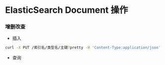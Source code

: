 # ElasticSearch Document 操作


### 增删改查

* 插入

```sh
curl -X PUT /索引名/类型名/主键?pretty -H 'Content-Type:application/json' -d '{"name": "lee", "age": 100}'
```

* 查询

```sh

```